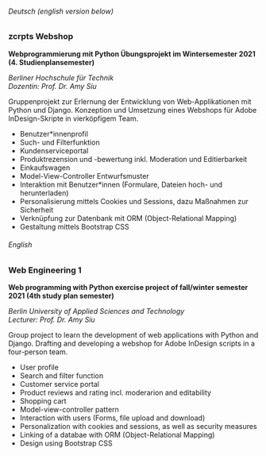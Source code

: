 ###### Deutsch (english version below)

### zcrpts Webshop
**Webprogrammierung mit Python Übungsprojekt im Wintersemester 2021 (4. Studienplansemester)**

*Berliner Hochschule für Technik*  
*Dozentin: Prof. Dr. Amy Siu*

Gruppenprojekt zur Erlernung der Entwicklung von Web-Applikationen mit Python und Django. Konzeption und Umsetzung eines Webshops für Adobe InDesign-Skripte in vierköpfigem Team.
- Benutzer*innenprofil
- Such- und Filterfunktion
- Kundenserviceportal
- Produktrezension und -bewertung inkl. Moderation und Editierbarkeit
- Einkaufswagen
- Model-View-Controller Entwurfsmuster
- Interaktion mit Benutzer*innen (Formulare, Dateien hoch- und herunterladen)
- Personalisierung mittels Cookies und Sessions, dazu Maßnahmen zur Sicherheit
- Verknüpfung zur Datenbank mit ORM (Object-Relational Mapping)
- Gestaltung mittels Bootstrap CSS



###### English

### Web Engineering 1
**Web programming with Python exercise project of fall/winter semester 2021 (4th study plan semester)**

*Berlin University of Applied Sciences and Technology*  
*Lecturer: Prof. Dr. Amy Siu*

Group project to learn the development of web applications with Python and Django. Drafting and developing a webshop for Adobe InDesign scripts in a four-person team.
- User profile
- Search and filter function
- Customer service portal
- Product reviews and rating incl. moderarion and editability
- Shopping cart
- Model-view-controller pattern
- Interaction with users (Forms, file upload and download)
- Personalization with cookies and sessions, as well as security measures
- Linking of a databae with ORM (Object-Relational Mapping)
- Design using Bootstrap CSS
